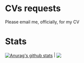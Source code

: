 # CVs requests
Please email me, officially, for my CV

# Stats 
<a href="https://github.com/anuraghazra/github-readme-stats"><img align="center" src="https://github-readme-stats.vercel.app/api?username=zenovak&show_icons=true&include_all_commits=true&theme=buefy&hide_border=true" alt="Anurag's github stats" /></a> | <a href="https://github.com/anuraghazra/github-readme-stats"><img align="center" src="https://github-readme-stats.vercel.app/api/top-langs/?username=zenovak&layout=compact&theme=buefy&hide_border=true" /></a>
